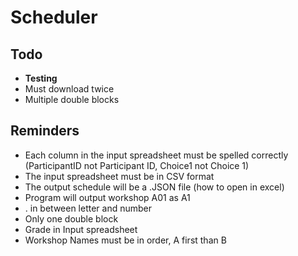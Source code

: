 # Scheduler

## Todo

- **Testing**
- Must download twice
- Multiple double blocks

## Reminders

- Each column in the input spreadsheet must be spelled correctly (ParticipantID not Participant ID, Choice1 not Choice 1)
- The input spreadsheet must be in CSV format
- The output schedule will be a .JSON file (how to open in excel)
- Program will output workshop A01 as A1
- . in between letter and number
- Only one double block
- Grade in Input spreadsheet
- Workshop Names must be in order, A first than B
